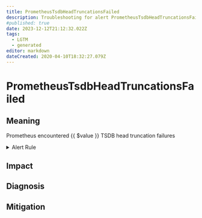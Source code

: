 ```yaml
---
title: PrometheusTsdbHeadTruncationsFailed
description: Troubleshooting for alert PrometheusTsdbHeadTruncationsFailed
#published: true
date: 2023-12-12T21:12:32.022Z
tags: 
  - LGTM
  - generated
editor: markdown
dateCreated: 2020-04-10T18:32:27.079Z
---
```


# PrometheusTsdbHeadTruncationsFailed

## Meaning
[//]: # "Short paragraph that explains what the alert means"
Prometheus encountered {{ $value }} TSDB head truncation failures

<details>
  <summary>Alert Rule</summary>

{{% rule "prometheus-self-monitoring/prometheus-self-monitoring-internal.yml" "PrometheusTsdbHeadTruncationsFailed" %}}

<!-- Rule when generated

```yaml
alert: PrometheusTsdbHeadTruncationsFailed
expr: increase(prometheus_tsdb_head_truncations_failed_total[1m]) > 0
for: 0m
labels:
    severity: critical
annotations:
    summary: Prometheus TSDB head truncations failed (instance {{ $labels.instance }})
    description: |-
        Prometheus encountered {{ $value }} TSDB head truncation failures
          VALUE = {{ $value }}
          LABELS = {{ $labels }}
    runbook: https://github.com/srerun/prometheus-alerts/blob/main/content/runbooks/prometheus-self-monitoring-internal/PrometheusTsdbHeadTruncationsFailed.md

```

-->

</details>


## Impact
[//]: # "What could / will happen if the alert is not addressed"



## Diagnosis
[//]: # "Steps to take to identify the cause of the problem"



## Mitigation
[//]: # "The steps necessary to resolve the alert"
